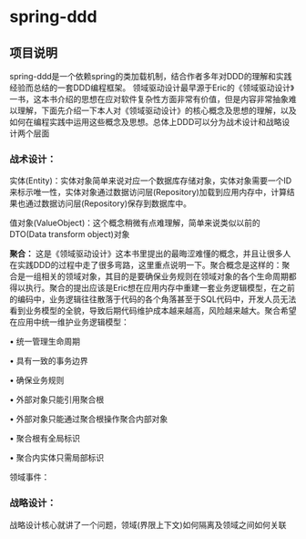 # spring-ddd
## 项目说明
spring-ddd是一个依赖spring的类加载机制，结合作者多年对DDD的理解和实践经验而总结的一套DDD编程框架。
领域驱动设计最早源于Eric的《领域驱动设计》一书，这本书介绍的思想在应对软件复杂性方面非常有价值，但是内容非常抽象难以理解，下面先介绍一下本人对《领域驱动设计》的核心概念及思想的理解，以及如何在编程实践中运用这些概念及思想。总体上DDD可以分为战术设计和战略设计两个层面

### 战术设计：

实体(Entity)：实体对象简单来说对应一个数据库存储对象，实体对象需要一个ID来标示唯一性，实体对象通过数据访问层(Repository)加载到应用内存中，计算结果也通过数据访问层(Repository)保存到数据库中。

值对象(ValueObject)：这个概念稍微有点难理解，简单来说类似以前的DTO(Data transform object)对象

**聚合：** 这是《领域驱动设计》这本书里提出的最晦涩难懂的概念，并且让很多人在实践DDD的过程中走了很多弯路，这里重点说明一下。聚合概念是这样的：聚合是一组相关的领域对象，其目的是要确保业务规则在领域对象的各个生命周期都得以执行。聚合的提出应该是Eric想在应用内存中重建一套业务逻辑模型，在之前的编码中，业务逻辑往往散落于代码的各个角落甚至于SQL代码中，开发人员无法看到业务模型的全貌，导致后期代码维护成本越来越高，风险越来越大。聚合希望在应用中统一维护业务逻辑模型：

• 统一管理生命周期

• 具有一致的事务边界

• 确保业务规则

• 外部对象只能引⽤聚合根

• 外部对象只能通过聚合根操作聚合内部对象

• 聚合根有全局标识

• 聚合内实体只需局部标识

领域事件：

### 战略设计： 
战略设计核心就讲了一个问题，领域(界限上下文)如何隔离及领域之间如何关联


